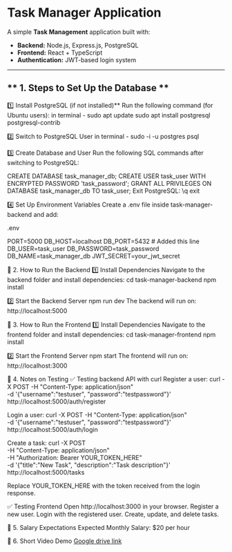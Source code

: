 # Task Manager Application

A simple **Task Management** application built with:
- **Backend:** Node.js, Express.js, PostgreSQL
- **Frontend:** React + TypeScript
- **Authentication:** JWT-based login system

---

## ** 1. Steps to Set Up the Database **
1️⃣ Install PostgreSQL (if not installed)**
Run the following command (for Ubuntu users):
in terminal -
sudo apt update
sudo apt install postgresql postgresql-contrib

2️⃣ Switch to PostgreSQL User
in terminal -
sudo -i -u postgres
psql

3️⃣ Create Database and User
Run the following SQL commands after switching to PostgreSQL:

CREATE DATABASE task_manager_db;
CREATE USER task_user WITH ENCRYPTED PASSWORD 'task_password';
GRANT ALL PRIVILEGES ON DATABASE task_manager_db TO task_user;
Exit PostgreSQL:
\q
exit

4️⃣ Set Up Environment Variables
Create a .env file inside task-manager-backend and add:

.env

PORT=5000
DB_HOST=localhost
DB_PORT=5432  # Added this line
DB_USER=task_user
DB_PASSWORD=task_password
DB_NAME=task_manager_db
JWT_SECRET=your_jwt_secret


📌 2. How to Run the Backend
1️⃣ Install Dependencies
Navigate to the backend folder and install dependencies:
cd task-manager-backend
npm install

2️⃣ Start the Backend Server
npm run dev
The backend will run on: http://localhost:5000

📌 3. How to Run the Frontend
1️⃣ Install Dependencies
Navigate to the frontend folder and install dependencies:
cd task-manager-frontend
npm install

2️⃣ Start the Frontend Server
npm start
The frontend will run on: http://localhost:3000

📌 4. Notes on Testing
✅ Testing backend API with curl
Register a user:
curl -X POST -H "Content-Type: application/json" \
-d '{"username":"testuser", "password":"testpassword"}' \
http://localhost:5000/auth/register

Login a user:
curl -X POST -H "Content-Type: application/json" \
-d '{"username":"testuser", "password":"testpassword"}' \
http://localhost:5000/auth/login

Create a task:
curl -X POST \
  -H "Content-Type: application/json" \
  -H "Authorization: Bearer YOUR_TOKEN_HERE" \
  -d '{"title":"New Task", "description":"Task description"}' \
  http://localhost:5000/tasks


Replace YOUR_TOKEN_HERE with the token received from the login response.

✅ Testing Frontend
Open http://localhost:3000 in your browser.
Register a new user.
Login with the registered user.
Create, update, and delete tasks.

📌 5. Salary Expectations 
 Expected Monthly Salary: $20 per hour

📌 6. Short Video Demo
[Google drive link
](https://drive.google.com/file/d/11v8-vpAw-TVOwYYxP5laBmXNO8nypeOO/view?usp=sharing)
